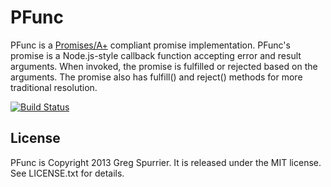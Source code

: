 # PFunc
PFunc is a [Promises/A+](http://promises-aplus.github.com/promises-spec/) compliant promise implementation. PFunc's promise is a Node.js-style callback function accepting error and result arguments. When invoked, the promise is fulfilled or rejected based on the arguments. The promise also has fulfill() and reject() methods for more traditional resolution.

[![Build Status](https://travis-ci.org/gregspurrier/pfunc.png)](https://travis-ci.org/gregspurrier/pfunc)

## License
PFunc is Copyright 2013 Greg Spurrier. It is released under the MIT license. See LICENSE.txt for details.
